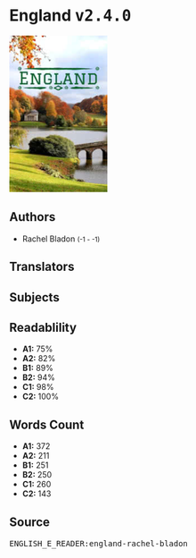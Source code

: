 # England <kbd>v2.4.0</kbd>

![](./cover.medium.jpg "")

## Authors


 - Rachel Bladon <small>(-1 - -1)</small>

## Translators



## Subjects



## Readablility


 - **A1:** 75%
 - **A2:** 82%
 - **B1:** 89%
 - **B2:** 94%
 - **C1:** 98%
 - **C2:** 100%

## Words Count


 - **A1:** 372
 - **A2:** 211
 - **B1:** 251
 - **B2:** 250
 - **C1:** 260
 - **C2:** 143

## Source


<kbd>ENGLISH_E_READER:england-rachel-bladon</kbd>
